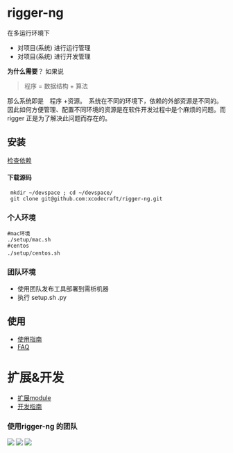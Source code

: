 # rigger-ng 
 在多运行环境下
* 对项目(系统) 进行运行管理
* 对项目(系统) 进行开发管理

**为什么需要**？
如果说

> 程序  =  数据结构  + 算法

那么系统即是　程序 +资源。　系统在不同的环境下，依赖的外部资源是不同的。因此如何方便管理、配置不同环境的资源是在软件开发过程中是个麻烦的问题。而rigger 正是为了解决此问题而存在的。


## 安装

[检查依赖](doc/depends.md)

####  下载源码

``` shell
 mkdir ~/devspace ; cd ~/devspace/
 git clone git@github.com:xcodecraft/rigger-ng.git
```
### 个人环境

```SHELL
#mac环境
./setup/mac.sh
#centos 
./setup/centos.sh　　
```
### 团队环境

* 使用团队发布工具部署到需析机器
* 执行 setup.sh <platform>.py

## 使用
*  [使用指南](doc/use_guide.md)
*  [FAQ](doc/faq.md)

# 扩展&开发
* [扩展module](doc/config/moduls.md)
* [开发指南](doc/dev/dev_guide.md)





### 使用rigger-ng 的团队

![](http://p3.qhimg.com/t015483498da1695b16.png)
![](https://i.h2.pdim.gs/b2a97149ec43dfc95eb177508af29f6c.png)
![](http://s.marares.cn/online/mara-website/static/images/index/page1/logo-white-1.e3cd2365.png)
